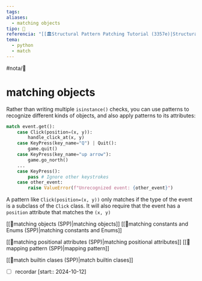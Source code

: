 ```yaml
---
tags: 
aliases:
  - matching objects
tipo: 📑
referencia: "[[🏛️Structural Pattern Patching Tutorial (3357e)|Structural Pattern Matching Tutorial]]"
tema:
  - python
  - match
---
```


#nota/📑

# matching objects
Rather than writing multiple `isinstance()` checks, you can use patterns to recognize different kinds of objects, and also apply patterns to its attributes:


```python
match event.get():
    case Click(position=(x, y)):
        handle_click_at(x, y)
    case KeyPress(key_name="Q") | Quit():
        game.quit()
    case KeyPress(key_name="up arrow"):
        game.go_north()
    ...
    case KeyPress():
        pass # Ignore other keystrokes
    case other_event:
        raise ValueError(f"Unrecognized event: {other_event}")
```

A pattern like `Click(position=(x, y))` only matches if the type of the event is a subclass of the `Click` class. It will also require that the event has a `position` attribute that matches the `(x, y)`


[[📑matching objects (SPP)|matching objects]]
[[📑matching constants and Enums (SPP)|matching constants and Enums]]

[[📑matching positional attributes (SPP)|matching positional attributes]]
[[📑mapping pattern (SPP)|mapping pattern]]

[[📑match builtin clases (SPP)|match builtin clases]]

- [ ] recordar  [start:: 2024-10-12]